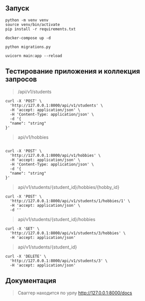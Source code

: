 ## Запуск

```
python -m venv venv
source venv/bin/activate
pip install -r requirements.txt

docker-compose up -d

python migrations.py

uvicorn main:app --reload
```

## Тестирование приложения и коллекция запросов

> /api/v1/students
```
curl -X 'POST' \
  'http://127.0.0.1:8000/api/v1/students' \
  -H 'accept: application/json' \
  -H 'Content-Type: application/json' \
  -d '{
  "name": "string"
}'
```

> api/v1/hobbies
```

curl -X 'POST' \
  'http://127.0.0.1:8000/api/v1/hobbies' \
  -H 'accept: application/json' \
  -H 'Content-Type: application/json' \
  -d '{
  "name": "string"
}'
```

> api/v1/students/{student_id}/hobbies/{hobby_id}

```
curl -X 'POST' \
  'http://127.0.0.1:8000/api/v1/students/1/hobbies/1' \
  -H 'accept: application/json' \
  -d ''
```

> api/v1/students/{student_id}/hobbies

```
curl -X 'GET' \
  'http://127.0.0.1:8000/api/v1/students/3/hobbies' \
  -H 'accept: application/json'
```

> api/v1/students/{student_id}

```
curl -X 'DELETE' \
  'http://127.0.0.1:8000/api/v1/students/3' \
  -H 'accept: application/json'
```

## Документация 

> Сваггер находится по урлу http://127.0.0.1:8000/docs
